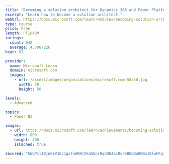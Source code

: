 ```yaml
---
title: "Becoming a solution architect for Dynamics 365 and Power Platform"
excerpt: "Learn how to become a solution architect."
webUrl: https://docs.microsoft.com/learn/modules/becoming-solution-architect/
type: course
price: Free
length: PT1H43M
ratings:
  count: 642
  average: 4.7087226
heat: 51

provider:
  name: Microsoft Learn
  domain: microsoft.com
  images:
    - url: /assets/images/organizations/microsoft.com-50x50.jpg
      width: 50
      height: 50

levels:
  - Advanced

topics:
  - Power BI

images:
  - url: https://docs.microsoft.com/learn/achievements/becoming-solution-architect-social.png
    width: 800
    height: 400
    isCached: true

secured: "kWqP1lIBjnGEV1bc1gxfx6RRrXknGQnr8qb9DJacRvrSB6GBuKW0x18lwFFpyk4IfSyXI1tFRnjH7f0f2vR9awseCueDcz2QsJYJTz8VGyaBGvNwG/xtr72pC1HhhtLNYi74FfP/GSiKaUYCNVpO7CxZEM0vpx+bXFKYuCaxKZ/NulHyRIYvoVmmP2FecZWTRbY4g5jBrxeWoVBiMdwD6N0TiwIXNu1rhAPJJEDdEK3CrIcPIB+ShM7n10iqef2ZTGcLsBr8uSneoprP+tIcnKOQNQwt+odzKu8gIV81jZOldXYJi5Vdk2AolVuz9OWaxQpEaBm+ovqmiofsskcJ2fzwlMZaqy6NyCS96T/oOFhEsMkbeyuW012uufr7WlRu2jdOQ94TCYvprMNxDJ8DVzyMpTrJAg+OGcgpS0acMBU=;jK62PK0IX9KOnvv8VgwQCQ=="
---
```


